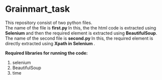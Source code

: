 # Grainmart_task <br>
This repository consist of two python files.  <br>
The name of the file is <b> first.py </b> In this, the the html code is extracted using <b> Selenium </b> and then the required element is extracted using <b>BeautifulSoup</b>.  <br>
The name of the second file is <b> second.py </b> In this, the required element is directly extracted using <b> Xpath in Selenium </b>.

<b>Required libraries for running the code: </b> <br>
1. selenium
2. BeautifulSoup
3. time
